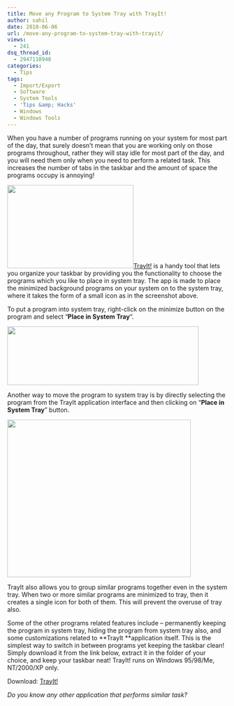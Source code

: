 ```yaml
---
title: Move any Program to System Tray with TrayIt!
author: sahil
date: 2010-06-06
url: /move-any-program-to-system-tray-with-trayit/
views:
  - 241
dsq_thread_id:
  - 2947110948
categories:
  - Tips
tags:
  - Import/Export
  - Software
  - System Tools
  - 'Tips &amp; Hacks'
  - Windows
  - Windows Tools
---
```

When you have a number of programs running on your system for most part of the day, that surely doesn&#8217;t mean that you are working only on those programs throughout, rather they will stay idle for most part of the day, and you will need them only when you need to perform a related task. This increases the number of tabs in the taskbar and the amount of space the programs occupy is annoying!

<a rel="attachment wp-att-26216" href="http://devilsworkshop.org/move-any-program-to-system-tray-with-trayit/system-tray/"><img class="alignright size-full wp-image-26216" title="system-tray" src="http://cdn.devilsworkshop.org/files/2010/06/system-tray.png" alt="" width="289" height="190" /></a><a href="http://www.teamcti.com/trayit/trayit.htm" onclick="_gaq.push(['_trackEvent', 'outbound-article', 'http://www.teamcti.com/trayit/trayit.htm', 'TrayIt!']);" title="TrayIt!"  target="_blank">TrayIt!</a> is a handy tool that lets you organize your taskbar by providing you the functionality to choose the programs which you like to place in system tray. The app is made to place the minimized background programs on your system on to the system tray, where it takes the form of a small icon as in the screenshot above.

To put a program into system tray, right-click on the minimize button on the program and select &#8220;**Place in System Tray**&#8220;.

<a rel="attachment wp-att-26217" href="http://devilsworkshop.org/move-any-program-to-system-tray-with-trayit/minimize-to-tray/"><img class="alignnone size-full wp-image-26217" title="minimize-to-tray" src="http://cdn.devilsworkshop.org/files/2010/06/minimize-to-tray.png" alt="" width="438" height="134" /></a>

Another way to move the program to system tray is by directly selecting the program from the TrayIt application interface and then clicking on &#8220;**Place in System Tray**&#8221; button.

<a rel="attachment wp-att-26223" href="http://devilsworkshop.org/move-any-program-to-system-tray-with-trayit/place-system-tray/"><img class="alignnone size-full wp-image-26223" title="place-system-tray" src="http://cdn.devilsworkshop.org/files/2010/06/place-system-tray.png" alt="" width="420" height="360" /></a>

TrayIt also allows you to group similar programs together even in the system tray. When two or more similar programs are minimized to tray, then it creates a single icon for both of them. This will prevent the overuse of tray also.

Some of the other programs related features include &#8211; permanently keeping the program in system tray, hiding the program from system tray also, and some customizations related to **TrayIt **application itself. This is the simplest way to switch in between programs yet keeping the taskbar clean! Simply download it from the link below, extract it in the folder of your choice, and keep your taskbar neat! TrayIt! runs on Windows 95/98/Me, NT/2000/XP only.

Download: <a href="http://www.teamcti.com/trayit/trayit.htm" onclick="_gaq.push(['_trackEvent', 'outbound-article', 'http://www.teamcti.com/trayit/trayit.htm', 'TrayIt!']);" title="TrayIt!"  target="_blank">TrayIt!</a>

*Do you know any other application that performs similar task?*
